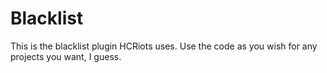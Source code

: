 # Blacklist
This is the blacklist plugin HCRiots uses. Use the code as you wish for any projects you want, I guess.
